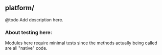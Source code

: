 ## platform/
@todo Add description here.

### About testing here:
Modules here require minimal tests since the methods actually being 
called are all "native" code.
